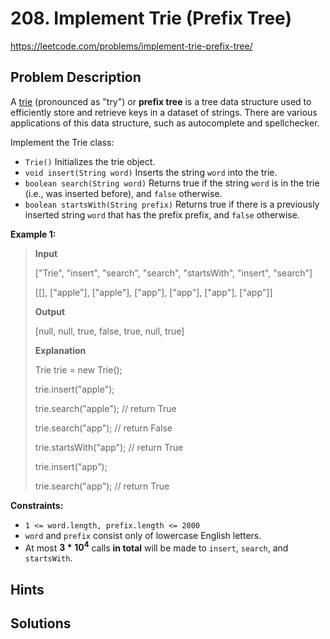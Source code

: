 # 208. Implement Trie (Prefix Tree)
https://leetcode.com/problems/implement-trie-prefix-tree/
## Problem Description
A [trie](https://en.wikipedia.org/wiki/Trie) (pronounced as "try") or **prefix tree** is a tree data structure used to efficiently store and retrieve keys in a dataset of strings. There are various applications of this data structure, such as autocomplete and spellchecker.

Implement the Trie class:

- `Trie()` Initializes the trie object.
- `void insert(String word)` Inserts the string `word` into the trie.
- `boolean search(String word)` Returns true if the string `word` is in the trie (i.e., was inserted before), and `false` otherwise.
- `boolean startsWith(String prefix)` Returns true if there is a previously inserted string `word` that has the prefix prefix, and `false` otherwise.
 

**Example 1:**

>**Input**
>
>["Trie", "insert", "search", "search", "startsWith", "insert", "search"]
>
>[[], ["apple"], ["apple"], ["app"], ["app"], ["app"], ["app"]]
>
>**Output**
>
>[null, null, true, false, true, null, true]
>
>**Explanation**
>
>Trie trie = new Trie();
>
>trie.insert("apple");
>
>trie.search("apple");   // return True
>
>trie.search("app");     // return False
>
>trie.startsWith("app"); // return True
>
>trie.insert("app");
>
>trie.search("app");     // return True
 

**Constraints:**

- `1 <= word.length, prefix.length <= 2000`
- `word` and `prefix` consist only of lowercase English letters.
- At most $\mathbf{3*10^4}$ calls **in total** will be made to `insert`, `search`, and `startsWith`.

## Hints

## Solutions
